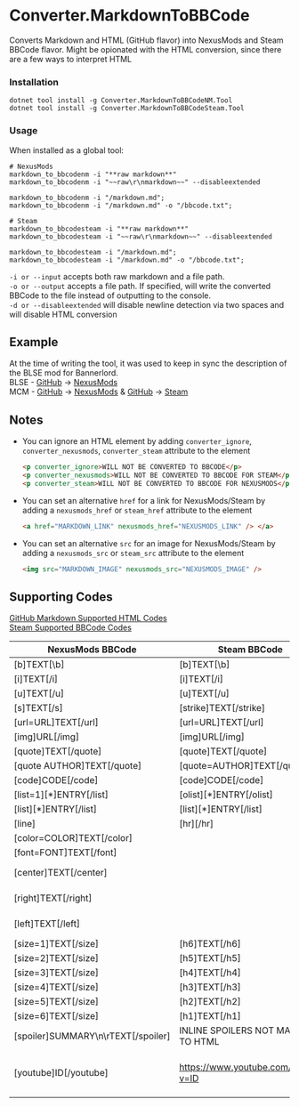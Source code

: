 # Converter.MarkdownToBBCode
Converts Markdown and HTML (GitHub flavor) into NexusMods and Steam BBCode flavor. Might be opionated with the HTML conversion, since there are a few ways to interpret HTML

### Installation
```shell
dotnet tool install -g Converter.MarkdownToBBCodeNM.Tool
dotnet tool install -g Converter.MarkdownToBBCodeSteam.Tool
```

### Usage
When installed as a global tool:
```shell
# NexusMods
markdown_to_bbcodenm -i "**raw markdown**"
markdown_to_bbcodenm -i "~~raw\r\nmarkdown~~" --disableextended

markdown_to_bbcodenm -i "/markdown.md";
markdown_to_bbcodenm -i "/markdown.md" -o "/bbcode.txt";

# Steam
markdown_to_bbcodesteam -i "**raw markdown**"
markdown_to_bbcodesteam -i "~~raw\r\nmarkdown~~" --disableextended

markdown_to_bbcodesteam -i "/markdown.md";
markdown_to_bbcodesteam -i "/markdown.md" -o "/bbcode.txt";
```
`-i or --input` accepts both raw markdown and a file path.  
`-o or --output` accepts a file path. If specified, will write the
converted BBCode to the file instead of outputting to the console.  
`-d or --disableextended` will disable newline detection via two spaces
and will disable HTML conversion

## Example
At the time of writing the tool, it was used to keep in sync the description of the BLSE mod for Bannerlord.  
BLSE - [GitHub](https://github.com/BUTR/Bannerlord.BLSE) -> [NexusMods](https://www.nexusmods.com/mountandblade2bannerlord/mods/1)  
MCM - [GitHub](https://github.com/Aragas/Bannerlord.MBOptionScreen) -> [NexusMods](https://www.nexusmods.com/mountandblade2bannerlord/mods/612) & [GitHub](https://github.com/Aragas/Bannerlord.MBOptionScreen) -> [Steam](https://steamcommunity.com/sharedfiles/filedetails/?id=2859238197)  

## Notes
* You can ignore an HTML element by adding `converter_ignore`, `converter_nexusmods`, `converter_steam` attribute to the element
  ```HTML
  <p converter_ignore>WILL NOT BE CONVERTED TO BBCODE</p>
  <p converter_nexusmods>WILL NOT BE CONVERTED TO BBCODE FOR STEAM</p>
  <p converter_steam>WILL NOT BE CONVERTED TO BBCODE FOR NEXUSMODS</p>
  ```
* You can set an alternative `href` for a link for NexusMods/Steam by adding a `nexusmods_href` or `steam_href` attribute to the element
  ```HTML
  <a href="MARKDOWN_LINK" nexusmods_href="NEXUSMODS_LINK" /> </a>
  ```
* You can set an alternative `src` for an image for NexusMods/Steam by adding a `nexusmods_src` or `steam_src` attribute to the element
  ```HTML
  <img src="MARKDOWN_IMAGE" nexusmods_src="NEXUSMODS_IMAGE" />
  ```
## Supporting Codes
[GitHub Markdown Supported HTML Codes](https://github.com/gjtorikian/html-pipeline/blob/a2e02ac8372da5376cde623466dfaeb0f2b2ea1c/lib/html_pipeline/sanitization_filter.rb)  
[Steam Supported BBCode Codes](https://steamcommunity.com/comment/ForumTopic/formattinghelp)  

| NexusMods BBCode                       | Steam BBCode                       | Markdown (GitHub)                                                         | HTML                                                                   |
|----------------------------------------|------------------------------------|---------------------------------------------------------------------------|------------------------------------------------------------------------|
| \[b\]TEXT\[\b]                         | \[b\]TEXT\[\b]                     | \*\*TEXT\*\*                                                              | \<b>TEXT\</b>                                                          |
| \[i\]TEXT\[/i]                         | \[i\]TEXT\[/i]                     | \*TEXT\*                                                                  | \<i>TEXT\</i>                                                          |
| \[u]TEXT\[/u]                          | \[u]TEXT\[/u]                      |                                                                           | \<ins\>TEXT\</ins> OR \<u\>TEXT\</u>                                   |
| \[s]TEXT\[/s]                          | \[strike]TEXT\[/strike]            | \~\~TEXT\~\~                                                              | \<s>TEXT\</s> OR \<strike>TEXT\</strike>                               |
| \[url=URL]TEXT\[/url]                  | \[url=URL]TEXT\[/url]              | \[TEXT\]\(URL\)                                                           | \<a href="URL"\>TEXT\</a>                                              |
| \[img]URL\[/img]                       | \[img]URL\[/img]                   | \!\[Alt text\]\(URL\)                                                     | \<img src="URL">\</img>                                                |
| \[quote]TEXT\[/quote]                  | \[quote]TEXT\[/quote]              | \> TEXT                                                                   | \<blockquote>TEXT\</blockquote>                                        |
| \[quote AUTHOR]TEXT\[/quote]           | \[quote=AUTHOR]TEXT\[/quote]       | \> TEXT                                                                   |                                                                        |
| \[code]CODE\[/code]                    | \[code]CODE\[/code]                | \`\`\`CODE\`\`\`                                                          | \<code>CODE\</code>                                                    |
| \[list=1]\[*]ENTRY\[/list]             | \[olist]\[*]ENTRY\[/olist]         | 1. ENTRY                                                                  | \<ol>\<li>ENTRY\</li>\</ol>                                            |
| \[list]\[*]ENTRY\[/list]               | \[list]\[*]ENTRY\[/list]           | \* ENTRY                                                                  | \<ul>\<li>ENTRY\</li>\</ul>                                            |
| \[line]                                | \[hr]\[/hr]                        |                                                                           | \<hr/>                                                                 |
| \[color=COLOR]TEXT\[/color]            |                                    |                                                                           |                                                                        |
| \[font=FONT]TEXT\[/font]               |                                    |                                                                           |                                                                        |
| \[center]TEXT\[/center]                |                                    |                                                                           | \<p align=\"center\"\>TEXT\</p> OR \<div align=\"center\"\>TEXT\</div> |
| \[right]TEXT\[/right]                  |                                    |                                                                           | \<p align=\"right\"\>TEXT\</p> OR \<div align=\"right\"\>TEXT\</div>   |
| \[left]TEXT\[/left]                    |                                    |                                                                           | \<p align=\"left\"\>TEXT\</p> OR \<div align=\"left\"\>TEXT\</div>     |
| \[size=1]TEXT\[/size]                  | \[h6]TEXT\[/h6]                    | ###### TEXT                                                               | \<h6\>TEXT\</h6>                                                       |
| \[size=2]TEXT\[/size]                  | \[h5]TEXT\[/h5]                    | ##### TEXT                                                                | \<h5\>TEXT\</h5>                                                       |
| \[size=3]TEXT\[/size]                  | \[h4]TEXT\[/h4]                    | #### TEXT                                                                 | \<h4\>TEXT\</h4>                                                       |
| \[size=4]TEXT\[/size]                  | \[h3]TEXT\[/h3]                    | ### TEXT                                                                  | \<h3\>TEXT\</h3>                                                       |
| \[size=5]TEXT\[/size]                  | \[h2]TEXT\[/h2]                    | ## TEXT                                                                   | \<h2\>TEXT\</h2>                                                       |
| \[size=6]TEXT\[/size]                  | \[h1]TEXT\[/h1]                    | # TEXT                                                                    | \<h1\>TEXT\</h1>                                                       |
| \[spoiler]SUMMARY\\n\\rTEXT\[/spoiler] | INLINE SPOILERS NOT MAPPED TO HTML |                                                                           | \<details>\<summary>SUMMARY\</summary>TEXT\</details>                  |
| \[youtube]ID\[/youtube]                | https://www.youtube.com/watch?v=ID | \[https://www.youtube.com/watch?v=ID](https://www.youtube.com/watch?v=ID) |                                                                        |
